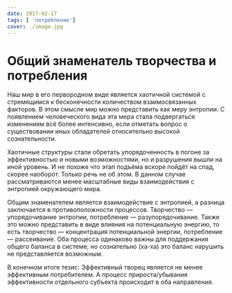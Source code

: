 ```yaml
---
date: 2017-02-17
tags: [ 'потребление']
cover: ./image.jpg
---
```


# Общий знаменатель творчества и потребления

Наш мир в его первородном виде является хаотичной системой с стремящимся к бесконечности количеством взаимосвязанных факторов. В этом смысле мир можно представить как меру энтропии.
С появлением человеческого вида эта мера стала подвергаться изменениям всё более интенсивно, если отметать вопрос о существовании иных обладателей относительно высокой сознательности.

Хаотичные структуры стали обретать упорядоченность в погоне за эффективностью и новыми возможностями, но и разрушения вышли на иной уровень. И не похоже что этап подъёма вскоре пойдёт на спад, скорее наоборот. Только речь не об этом. В данном случае рассматриваются менее масштабные виды взаимодействия с энтропией окружающего мира.

Общим знаменателем является взаимодействие с энтропией, а разница заключается в противоположности процессов. Творчество — упорядочивание энтропии, потребление — разупорядочивание. Также это можно представить в виде влияния на потенциальную энергию, то есть творчество — концентрация потенциальной энергии, потребление — рассеивание. Оба процесса одинаково важны для поддержания общего баланса в системе, но сознательно (ха-ха) это баланс нарушить не представляется возможным.

В конечном итоге тезис:
Эффективный творец является не менее эффективным потребителем. А процесс прироста/убывания эффективности отдельного субъекта происходит в оба направления.
